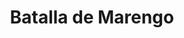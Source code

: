 ﻿---
title: "Batalla de Marengo"
permalink: periodes_369.html
layout: periode
dataInici: 1800-06-14
sidebar: periodes
pares:
  - 618:
    title: "Segunda Coalición"
    dataInici: "(1798)"
    dataFi: "(1802)"

fills:
jocsPrincipals:
  - title: "Bonaparte at Marengo"
    bggId: 15839

  - title: "Marengo 1800"
    bggId: 9870
    dataInici: 
    dataFi: 

  - title: "Marengo"
    bggId: 14452
    dataInici: 
    dataFi: 

  - title: "Marengo"
    bggId: 19302
    dataInici: 
    dataFi: 

jocsEscenaris:
jocsEpoca:
  - title: "Early Glories"
    bggId: 223669
    escenari: "Marengo"
    dataInici: 
    dataFi: 

jocsEpocaEscenaris:
---
